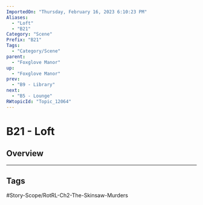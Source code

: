 ```yaml
---
ImportedOn: "Thursday, February 16, 2023 6:10:23 PM"
Aliases:
  - "Loft"
  - "B21"
Category: "Scene"
Prefix: "B21"
Tags:
  - "Category/Scene"
parent:
  - "Foxglove Manor"
up:
  - "Foxglove Manor"
prev:
  - "B9 - Library"
next:
  - "B5 - Lounge"
RWtopicId: "Topic_12064"
---
```

# B21 - Loft
## Overview

---
## Tags
#Story-Scope/RotRL-Ch2-The-Skinsaw-Murders

